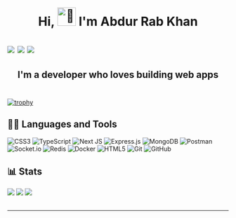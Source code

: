 <h1 align="center">Hi, <img src="https://fonts.gstatic.com/s/e/notoemoji/latest/1f91d/512.gif" alt="🤝" width="42" height="42"> I'm Abdur Rab Khan
<p align="left">
  <a href="mailto:abdurrabkhan3263@gmail.com"><img src="https://img.shields.io/badge/Email-D14836?logo=gmail&logoColor=white"></a>
  <a href="https://linkedin.com/in/https://www.linkedin.com/in/abdur-rab-khan-188a672a7/"><img src="https://img.shields.io/badge/LinkedIn-%230077B5.svg?logo=linkedin&logoColor=white"></a>
  <a href="https://x.com/https://x.com/786Abdurrabkhan"><img src="https://img.shields.io/badge/X-black.svg?logo=X&logoColor=white"></a>
</p>
</h1>

<h2 align="center">I'm a developer who loves building web apps </br></br></h2>

[![trophy](https://github-profile-trophy.vercel.app/?username=ryo-ma&theme=tokyonight)](https://github.com/ryo-ma/github-profile-trophy)
</br>

## 👩‍💻 Languages and Tools
![CSS3](https://img.shields.io/badge/css3-%231572B6.svg?style=for-the-badge&logo=css3&logoColor=white) ![TypeScript](https://img.shields.io/badge/typescript-%23007ACC.svg?style=for-the-badge&logo=typescript&logoColor=white) ![Next JS](https://img.shields.io/badge/Next-black?style=for-the-badge&logo=next.js&logoColor=white) ![Express.js](https://img.shields.io/badge/express.js-%23404d59.svg?style=for-the-badge&logo=express&logoColor=%2361DAFB) ![MongoDB](https://img.shields.io/badge/MongoDB-%234ea94b.svg?style=for-the-badge&logo=mongodb&logoColor=white) ![Postman](https://img.shields.io/badge/Postman-FF6C37?style=for-the-badge&logo=postman&logoColor=white) ![Socket.io](https://img.shields.io/badge/Socket.io-black?style=for-the-badge&logo=socket.io&badgeColor=010101) ![Redis](https://img.shields.io/badge/redis-%23DD0031.svg?style=for-the-badge&logo=redis&logoColor=white) ![Docker](https://img.shields.io/badge/docker-%230db7ed.svg?style=for-the-badge&logo=docker&logoColor=white) ![HTML5](https://img.shields.io/badge/html5-%23E34F26.svg?style=for-the-badge&logo=html5&logoColor=white) ![Git](https://img.shields.io/badge/git-%23F05033.svg?style=for-the-badge&logo=git&logoColor=white) ![GitHub](https://img.shields.io/badge/github-%23121011.svg?style=for-the-badge&logo=github&logoColor=white)
</br>

## 📊 Stats
![](https://github-readme-stats.vercel.app/api?username=abdurrabkhan3263&theme=aura&hide_border=false&include_all_commits=true&count_private=false)
![](https://nirzak-streak-stats.vercel.app/?user=abdurrabkhan3263&theme=aura&hide_border=false)
![](https://github-readme-stats.vercel.app/api/top-langs/?username=abdurrabkhan3263&theme=aura&hide_border=false&include_all_commits=true&count_private=false&layout=compact)
</br>
</br>

---
<!-- Proudly created with GPRM ( https://gprm.itsvg.in ) -->
